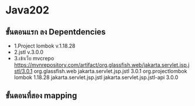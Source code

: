 # Java202

## ขั้นตอนแรก ลง Depentdencies
* 1.Project lombok v.1.18.28
* 2.jstl v.3.0.0
* 3.เข้าเว็บ mvcrepo https://mvnrepository.com/artifact/org.glassfish.web/jakarta.servlet.jsp.jstl/3.0.1
   <dependency>
            <groupId>org.glassfish.web</groupId>
            <artifactId>jakarta.servlet.jsp.jstl</artifactId>
            <version>3.0.1</version>
        </dependency>
        <dependency>
            <groupId>org.projectlombok</groupId>
            <artifactId>lombok</artifactId>
            <version>1.18.28</version>
        </dependency>
        <dependency>
            <groupId>jakarta.servlet.jsp.jstl</groupId>
            <artifactId>jakarta.servlet.jsp.jstl-api</artifactId>
            <version>3.0.0</version>
   </dependency>

        
## ขั้นตอนที่สอง mapping 
